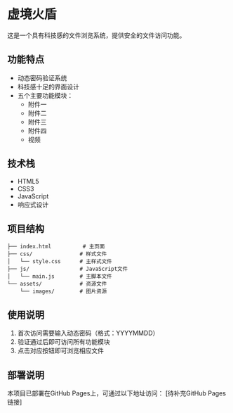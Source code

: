 # 虚境火盾

这是一个具有科技感的文件浏览系统，提供安全的文件访问功能。

## 功能特点

- 动态密码验证系统
- 科技感十足的界面设计
- 五个主要功能模块：
  - 附件一
  - 附件二
  - 附件三
  - 附件四
  - 视频

## 技术栈

- HTML5
- CSS3
- JavaScript
- 响应式设计

## 项目结构

```
├── index.html          # 主页面
├── css/               # 样式文件
│   └── style.css      # 主样式文件
├── js/                # JavaScript文件
│   └── main.js        # 主脚本文件
└── assets/            # 资源文件
    └── images/        # 图片资源
```

## 使用说明

1. 首次访问需要输入动态密码（格式：YYYYMMDD）
2. 验证通过后即可访问所有功能模块
3. 点击对应按钮即可浏览相应文件

## 部署说明

本项目已部署在GitHub Pages上，可通过以下地址访问：
[待补充GitHub Pages链接] 
